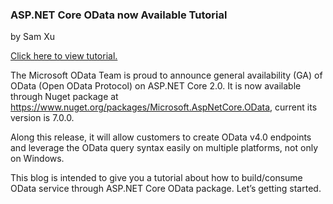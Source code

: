 <h3>ASP.NET Core OData now Available Tutorial</h3>
by Sam Xu

<a href="https://blogs.msdn.microsoft.com/odatateam/2018/07/03/asp-net-core-odata-now-available/">Click here to view tutorial.</a>

The Microsoft OData Team is proud to announce general availability (GA) of OData (Open OData Protocol) on ASP.NET Core 2.0. It is now available through Nuget package at https://www.nuget.org/packages/Microsoft.AspNetCore.OData, current its version is 7.0.0.

Along this release, it will allow customers to create OData v4.0 endpoints and leverage the OData query syntax easily on multiple platforms, not only on Windows.

This blog is intended to give you a tutorial about how to build/consume OData service through ASP.NET Core OData package. Let’s getting started.
